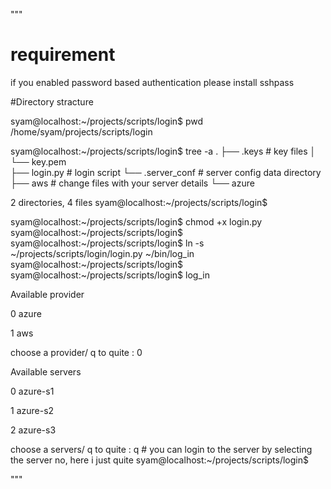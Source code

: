 """
# requirement 
if you enabled password based authentication please install sshpass 


#Directory stracture 

syam@localhost:~/projects/scripts/login$ pwd
/home/syam/projects/scripts/login

syam@localhost:~/projects/scripts/login$ tree -a
.
├── .keys                 # key files
│   └── key.pem           
├── login.py              # login script
└── .server_conf          # server config data directory
    ├── aws               # change files with your server details
    └── azure

2 directories, 4 files
syam@localhost:~/projects/scripts/login$ 


syam@localhost:~/projects/scripts/login$ chmod +x login.py 
syam@localhost:~/projects/scripts/login$ 
syam@localhost:~/projects/scripts/login$ ln -s ~/projects/scripts/login/login.py ~/bin/log_in 
syam@localhost:~/projects/scripts/login$ 
syam@localhost:~/projects/scripts/login$ log_in 

Available provider

0  azure

1  aws

choose a provider/ q to quite : 0

Available servers

0  azure-s1

1  azure-s2

2  azure-s3

choose a servers/ q to quite : q         # you can login to the server by selecting the server no, here i just quite
syam@localhost:~/projects/scripts/login$ 

"""



